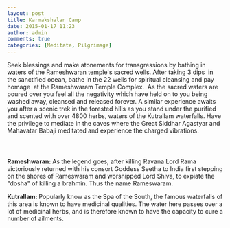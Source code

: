 ```yaml
---
layout: post
title: Karmakshalan Camp
date: 2015-01-17 11:23
author: admin
comments: true
categories: [Meditate, Pilgrimage]
---
```

<p>Seek blessings and make atonements for transgressions by bathing in waters of the Rameshwaran temple's sacred wells. After taking 3 dips  in the sanctified ocean, bathe in the 22 wells for spiritual cleansing and pay homage  at the Rameshwaram Temple Complex.  As the sacred waters are poured over you feel all the negativity which have held on to you being washed away, cleansed and released forever. A similar experience awaits you after a scenic trek in the forested hills as you stand under the purified and scented with over 4800 herbs, waters of the Kutrallam waterfalls. Have the privilege to mediate in the caves where the Great Siddhar Agastyar and Mahavatar Babaji meditated and experience the charged vibrations.</p>
<h4> </h4>
<p><strong>Rameshwaran: </strong>As the legend goes, after killing Ravana Lord Rama victoriously returned with his consort Goddess Seetha to India first stepping on the shores of Rameswaram and worshipped Lord Shiva, to expiate the "dosha" of killing a brahmin. Thus the name Rameswaram.</p>
<p><strong>Kutrallam: </strong>Popularly know as the Spa of the South, the famous waterfalls of this area is known to have medicinal qualities. The water here passes over a lot of medicinal herbs, and is therefore known to have the capacity to cure a number of ailments.</p>
